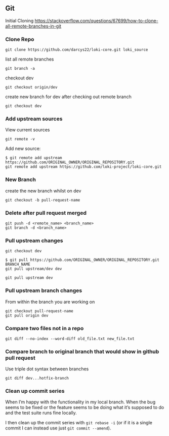 ## Git

Initial Cloning
https://stackoverflow.com/questions/67699/how-to-clone-all-remote-branches-in-git

### Clone Repo
```
git clone https://github.com/darcys22/loki-core.git loki_source
```

list all remote branches
```
git branch -a
```

checkout dev
```
git checkout origin/dev
```

create new branch for dev after checking out remote branch
```
git checkout dev
```
### Add upstream sources
View current sources
```
git remote -v
```

Add new source:
```
$ git remote add upstream https://github.com/ORIGINAL_OWNER/ORIGINAL_REPOSITORY.git
git remote add upstream https://github.com/loki-project/loki-core.git
```
### New Branch

create the new branch whilst on dev
```
git checkout -b pull-request-name
```

### Delete after pull request merged
```
git push -d <remote_name> <branch_name>
git branch -d <branch_name>
```

### Pull upstream changes
```
git checkout dev

$ git pull https://github.com/ORIGINAL_OWNER/ORIGINAL_REPOSITORY.git BRANCH_NAME
git pull upstream/dev dev

git pull upstream dev

```

### Pull upstream branch changes
From within the branch you are working on 
```
git checkout pull-request-name
git pull origin dev
```

### Compare two files not in a repo
```
git diff --no-index --word-diff old_file.txt new_file.txt
```

### Compare branch to original branch that would show in github pull request
Use triple dot syntax between branches
```
git diff dev...hotfix-branch
```

### Clean up commit series 
When I’m happy with the functionality in my local branch. When the bug seems to be fixed or the feature seems to be doing what it’s supposed to do and the test suite runs fine locally.

I then clean up the commit series with `git rebase -i` (or if it is a single commit I can instead use just `git commit --amend`).
